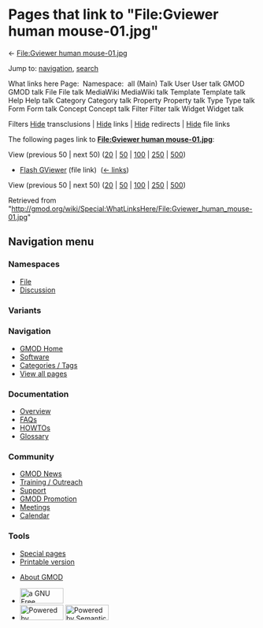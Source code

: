 <div id="mw-page-base" class="noprint">

</div>

<div id="mw-head-base" class="noprint">

</div>

<div id="content" class="mw-body" role="main">

<span id="top"></span>

<div id="mw-js-message" style="display:none;">

</div>



# <span dir="auto">Pages that link to "File:Gviewer human mouse-01.jpg"</span>

<div id="bodyContent">

<div id="contentSub">

← [File:Gviewer human
mouse-01.jpg](/wiki/File:Gviewer_human_mouse-01.jpg "File:Gviewer human mouse-01.jpg")

</div>

<div id="jump-to-nav" class="mw-jump">

Jump to: [navigation](#mw-navigation), [search](#p-search)

</div>

<div id="mw-content-text">

What links here Page:  Namespace:  all (Main) Talk User User talk GMOD
GMOD talk File File talk MediaWiki MediaWiki talk Template Template talk
Help Help talk Category Category talk Property Property talk Type Type
talk Form Form talk Concept Concept talk Filter Filter talk Widget
Widget talk

Filters
[Hide](/mediawiki/index.php?title=Special:WhatLinksHere/File:Gviewer_human_mouse-01.jpg&hidetrans=1 "Special:WhatLinksHere/File:Gviewer human mouse-01.jpg")
transclusions \|
[Hide](/mediawiki/index.php?title=Special:WhatLinksHere/File:Gviewer_human_mouse-01.jpg&hidelinks=1 "Special:WhatLinksHere/File:Gviewer human mouse-01.jpg")
links \|
[Hide](/mediawiki/index.php?title=Special:WhatLinksHere/File:Gviewer_human_mouse-01.jpg&hideredirs=1 "Special:WhatLinksHere/File:Gviewer human mouse-01.jpg")
redirects \|
[Hide](/mediawiki/index.php?title=Special:WhatLinksHere/File:Gviewer_human_mouse-01.jpg&hideimages=1 "Special:WhatLinksHere/File:Gviewer human mouse-01.jpg")
file links

The following pages link to **[File:Gviewer human
mouse-01.jpg](/wiki/File:Gviewer_human_mouse-01.jpg "File:Gviewer human mouse-01.jpg")**:

View (previous 50 \| next 50)
([20](/mediawiki/index.php?title=Special:WhatLinksHere/File:Gviewer_human_mouse-01.jpg&limit=20 "Special:WhatLinksHere/File:Gviewer human mouse-01.jpg")
\|
[50](/mediawiki/index.php?title=Special:WhatLinksHere/File:Gviewer_human_mouse-01.jpg&limit=50 "Special:WhatLinksHere/File:Gviewer human mouse-01.jpg")
\|
[100](/mediawiki/index.php?title=Special:WhatLinksHere/File:Gviewer_human_mouse-01.jpg&limit=100 "Special:WhatLinksHere/File:Gviewer human mouse-01.jpg")
\|
[250](/mediawiki/index.php?title=Special:WhatLinksHere/File:Gviewer_human_mouse-01.jpg&limit=250 "Special:WhatLinksHere/File:Gviewer human mouse-01.jpg")
\|
[500](/mediawiki/index.php?title=Special:WhatLinksHere/File:Gviewer_human_mouse-01.jpg&limit=500 "Special:WhatLinksHere/File:Gviewer human mouse-01.jpg"))

- [Flash GViewer](/wiki/Flash_GViewer "Flash GViewer") (file link) ‎
  <span class="mw-whatlinkshere-tools">([←
  links](/mediawiki/index.php?title=Special:WhatLinksHere&target=Flash+GViewer "Special:WhatLinksHere"))</span>

View (previous 50 \| next 50)
([20](/mediawiki/index.php?title=Special:WhatLinksHere/File:Gviewer_human_mouse-01.jpg&limit=20 "Special:WhatLinksHere/File:Gviewer human mouse-01.jpg")
\|
[50](/mediawiki/index.php?title=Special:WhatLinksHere/File:Gviewer_human_mouse-01.jpg&limit=50 "Special:WhatLinksHere/File:Gviewer human mouse-01.jpg")
\|
[100](/mediawiki/index.php?title=Special:WhatLinksHere/File:Gviewer_human_mouse-01.jpg&limit=100 "Special:WhatLinksHere/File:Gviewer human mouse-01.jpg")
\|
[250](/mediawiki/index.php?title=Special:WhatLinksHere/File:Gviewer_human_mouse-01.jpg&limit=250 "Special:WhatLinksHere/File:Gviewer human mouse-01.jpg")
\|
[500](/mediawiki/index.php?title=Special:WhatLinksHere/File:Gviewer_human_mouse-01.jpg&limit=500 "Special:WhatLinksHere/File:Gviewer human mouse-01.jpg"))

</div>

<div class="printfooter">

Retrieved from
"<http://gmod.org/wiki/Special:WhatLinksHere/File:Gviewer_human_mouse-01.jpg>"

</div>

<div id="catlinks" class="catlinks catlinks-allhidden">

</div>

<div class="visualClear">

</div>

</div>

</div>

<div id="mw-navigation">

## Navigation menu

<div id="mw-head">



<div id="left-navigation">

<div id="p-namespaces" class="vectorTabs" role="navigation"
aria-labelledby="p-namespaces-label">

### Namespaces

- <span id="ca-nstab-image"><a href="/wiki/File:Gviewer_human_mouse-01.jpg" accesskey="c"
  title="View the file page [c]">File</a></span>
- <span id="ca-talk"><a
  href="/mediawiki/index.php?title=File_talk:Gviewer_human_mouse-01.jpg&amp;action=edit&amp;redlink=1"
  accesskey="t"
  title="Discussion about the content page [t]">Discussion</a></span>

</div>

<div id="p-variants" class="vectorMenu emptyPortlet" role="navigation"
aria-labelledby="p-variants-label">

### 

### Variants[](#)

<div class="menu">

</div>

</div>

</div>

<div id="right-navigation">





</div>



</div>

</div>

</div>

<div id="mw-panel">

<div id="p-logo" role="banner">

<a href="/wiki/Main_Page"
style="background-image: url(http://gmod.org/images/GMOD-cogs.png);"
title="Visit the main page"></a>

</div>

<div id="p-Navigation" class="portal" role="navigation"
aria-labelledby="p-Navigation-label">

### Navigation

<div class="body">

- <span id="n-GMOD-Home">[GMOD Home](/wiki/Main_Page)</span>
- <span id="n-Software">[Software](/wiki/GMOD_Components)</span>
- <span id="n-Categories-.2F-Tags">[Categories /
  Tags](/wiki/Categories)</span>
- <span id="n-View-all-pages">[View all
  pages](/wiki/Special:AllPages)</span>

</div>

</div>

<div id="p-Documentation" class="portal" role="navigation"
aria-labelledby="p-Documentation-label">

### Documentation

<div class="body">

- <span id="n-Overview">[Overview](/wiki/Overview)</span>
- <span id="n-FAQs">[FAQs](/wiki/Category:FAQ)</span>
- <span id="n-HOWTOs">[HOWTOs](/wiki/Category:HOWTO)</span>
- <span id="n-Glossary">[Glossary](/wiki/Glossary)</span>

</div>

</div>

<div id="p-Community" class="portal" role="navigation"
aria-labelledby="p-Community-label">

### Community

<div class="body">

- <span id="n-GMOD-News">[GMOD News](/wiki/GMOD_News)</span>
- <span id="n-Training-.2F-Outreach">[Training /
  Outreach](/wiki/Training_and_Outreach)</span>
- <span id="n-Support">[Support](/wiki/Support)</span>
- <span id="n-GMOD-Promotion">[GMOD
  Promotion](/wiki/GMOD_Promotion)</span>
- <span id="n-Meetings">[Meetings](/wiki/Meetings)</span>
- <span id="n-Calendar">[Calendar](/wiki/Calendar)</span>

</div>

</div>

<div id="p-tb" class="portal" role="navigation"
aria-labelledby="p-tb-label">

### Tools

<div class="body">

- <span id="t-specialpages"><a href="/wiki/Special:SpecialPages" accesskey="q"
  title="A list of all special pages [q]">Special pages</a></span>
- <span id="t-print"><a
  href="/mediawiki/index.php?title=Special:WhatLinksHere/File:Gviewer_human_mouse-01.jpg&amp;printable=yes"
  rel="alternate" accesskey="p"
  title="Printable version of this page [p]">Printable version</a></span>

</div>

</div>

</div>

</div>

<div id="footer" role="contentinfo">

- <span id="footer-places-about">[About
  GMOD](/wiki/GMOD:About "GMOD:About")</span>

<!-- -->

- <span id="footer-copyrightico">[<img src="http://www.gnu.org/graphics/gfdl-logo-small.png" width="88"
  height="31" alt="a GNU Free Documentation License" />](http://www.gnu.org/licenses/fdl-1.3.html)</span>
- <span id="footer-poweredbyico">[<img src="/mediawiki/skins/common/images/poweredby_mediawiki_88x31.png"
  width="88" height="31" alt="Powered by MediaWiki" />](//www.mediawiki.org/)
  [<img
  src="/mediawiki/extensions/SemanticMediaWiki/includes/../resources/images/smw_button.png"
  width="88" height="31" alt="Powered by Semantic MediaWiki" />](https://www.semantic-mediawiki.org/wiki/Semantic_MediaWiki)</span>

<div style="clear:both">

</div>

</div>
